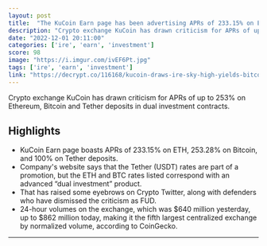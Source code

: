 ```yaml
---
layout: post
title:  "The KuCoin Earn page has been advertising APRs of 233.15% on Ethereum, 253.28% on Bitcoin, and 100% on Tether deposits"
description: "Crypto exchange KuCoin has drawn criticism for APRs of up to 253% on Ethereum, Bitcoin and Tether deposits in dual investment contracts."
date: "2022-12-01 20:11:00"
categories: ['ire', 'earn', 'investment']
score: 98
image: "https://i.imgur.com/ivEF6Pt.jpg"
tags: ['ire', 'earn', 'investment']
link: "https://decrypt.co/116168/kucoin-draws-ire-sky-high-yields-bitcoin-dual-investment-earn"
---
```


Crypto exchange KuCoin has drawn criticism for APRs of up to 253% on Ethereum, Bitcoin and Tether deposits in dual investment contracts.

## Highlights

- KuCoin Earn page boasts APRs of 233.15% on ETH, 253.28% on Bitcoin, and 100% on Tether deposits.
- Company's website says that the Tether (USDT) rates are part of a promotion, but the ETH and BTC rates listed correspond with an advanced “dual investment” product.
- That has raised some eyebrows on Crypto Twitter, along with defenders who have dismissed the criticism as FUD.
- 24-hour volumes on the exchange, which was $640 million yesterday, up to $862 million today, making it the fifth largest centralized exchange by normalized volume, according to CoinGecko.

---
